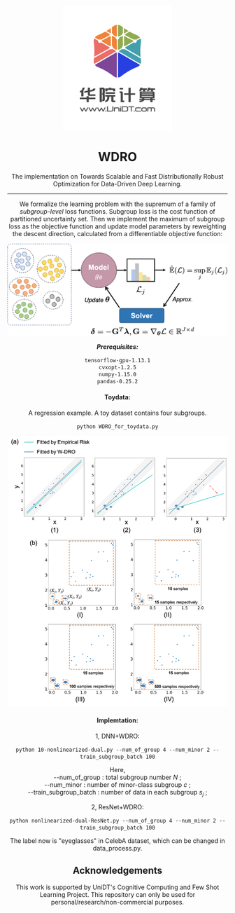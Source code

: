 
<center><img src="imgs/logo.svg" width="250"/>

# WDRO
The implementation on Towards Scalable and Fast Distributionally Robust Optimization for Data-Driven Deep Learning.

****

We formalize the learning problem with the supremum of a family of  *subgroup-level* loss functions. Subgroup loss is the cost function of partitioned uncertainty set. Then we implement the maximum of subgroup loss as the objective function and update model parameters by reweighting the descent direction, calculated from a differentiable objective function:

<center><img src="imgs/intro.png" width="628"/>



***Prerequisites:***

```
tensorflow-gpu-1.13.1
cvxopt-1.2.5
numpy-1.15.0
pandas-0.25.2
```



#### Toydata:

A regression example. A toy dataset contains four subgroups. 

```
python WDRO_for_toydata.py
```

<center><img src="imgs/co.png" width="528"/>



#### Implemtation:  

1, DNN+WDRO:


```
python 10-nonlinearized-dual.py --num_of_group 4 --num_minor 2 --train_subgroup_batch 100
```
Here,  
--num_of_group : total subgroup number $N$ ;    
--num_minor    : number of minor-class subgroup $c$ ;      
--train_subgroup_batch : number of data in each subgroup $s_j$ ;   



2, ResNet+WDRO:

```
python nonlinearized-dual-ResNet.py --num_of_group 4 --num_minor 2 --train_subgroup_batch 100
```

The label now is "eyeglasses" in CelebA dataset, which can be changed in data_process.py. 



## Acknowledgements

This work is supported by UniDT's Cognitive Computing and Few Shot Learning Project. This repository can only be used for personal/research/non-commercial purposes. 

